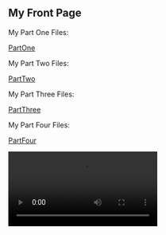 ## My Front Page

My Part One Files:

[PartOne](https://github.com/DustinDoyleCarleton/hist3814A-materials/tree/main/part-one)

My Part Two Files:

[PartTwo](https://github.com/DustinDoyleCarleton/hist3814A-materials/tree/main/part-two)

My Part Three Files:

[PartThree](https://github.com/DustinDoyleCarleton/hist3814A-materials/tree/main/part-three)

My Part Four Files:

[PartFour](https://github.com/DustinDoyleCarleton/hist3814A-materials/tree/main/part-four)


![Do A flip](https://i.makeagif.com/media/6-22-2017/onYamx.mp4)


